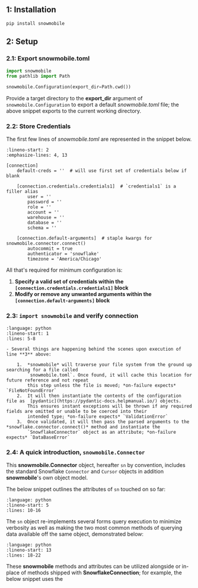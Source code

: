 ## 1: Installation
`pip install snowmobile`

## 2: Setup

### 2.1: Export **snowmobile.toml**
```python
import snowmobile
from pathlib import Path

snowmobile.Configuration(export_dir=Path.cwd())
```
Provide a target directory to the **export_dir** argument of `snowmobile.Configuration`
to export a default *snowmobile.toml* file; the above snippet exports to the current
working directory.

### 2.2: Store Credentials
The first few lines of *snowmobile.toml* are represented in the snippet below.
```{code-block} toml
:lineno-start: 2
:emphasize-lines: 4, 13

[connection]
    default-creds = ''  # will use first set of credentials below if blank

    [connection.credentials.credentials1]  # `credentials1` is a filler alias
        user = ''
        password = ''
        role = ''
        account = ''
        warehouse = ''
        database = ''
        schema = ''

    [connection.default-arguments]  # staple kwargs for snowmobile.connector.connect()
        autocommit = true
        authenticator = 'snowflake'
        timezone = 'America/Chicago'
```
All that's required for minimum configuration is:
1. **Specify a valid set of credentials within the `[connection.credentials.credentials1]` block**
2. **Modify or remove any unwanted arguments within the `[connection.default-arguments]` block**

### 2.3: `import snowmobile` and verify connection
```{literalinclude} /examples/setup/test_connection.py
:language: python
:lineno-start: 1
:lines: 5-8
```

```{admonition} Notes On Initial Connection
- Several things are happening behind the scenes upon execution of line **3** above:

    1.  *snowmobile* will traverse your file system from the ground up searching for a file called 
        `snowmobile.toml`. Once found, it will cache this location for future reference and not repeat
        this step unless the file is moved; *on-failure expects* `FileNotFoundError`
    2.  It will then instantiate the contents of the configuration file as  [pydantic](https://pydantic-docs.helpmanual.io/) objects.
        This ensures instant exceptions will be thrown if any required fields are omitted or unable to be coerced into their 
        intended type; *on-failure expects* `ValidationError`
    3.  Once validated, it will then pass the parsed arguments to the *snowflake.connector.connect()* method and instantiate the
        `SnowflakeConnector` object as an attribute; *on-failure expects* `DataBaseError`
```

### 2.4: A quick introduction, `snowmobile.Connector`
This **snowmobile.Connector** object, hereafter `sn` by convention, includes the standard Snowflake `Connector` and `Cursor` 
objects in addition **snowmobile**'s own object model. 

The below snippet outlines the attributes of `sn` touched on so far:
```{literalinclude} /examples/setup/test_connection.py
:language: python
:lineno-start: 5
:lines: 10-16
``` 

The `sn` object re-implements several forms query execution to minimize verbosity as well 
as making the two most common methods of querying data available off the same object, demonstrated
below:
```{literalinclude} /examples/setup/test_connection.py
:language: python
:lineno-start: 13
:lines: 18-22
``` 

These **snowmobile** methods and attributes can be utilized alongside or in-place of methods shipped with
**SnowflakeConnection**; for example, the below snippet uses the 




